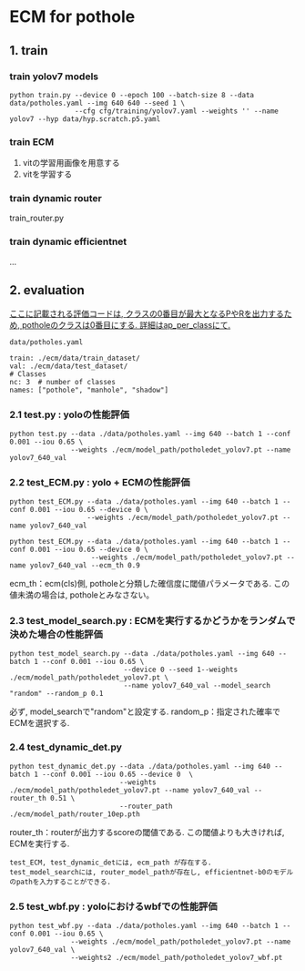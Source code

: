 # ECM for pothole

## 1. train

### train yolov7 models
```
python train.py --device 0 --epoch 100 --batch-size 8 --data data/potholes.yaml --img 640 640 --seed 1 \
                --cfg cfg/training/yolov7.yaml --weights '' --name yolov7 --hyp data/hyp.scratch.p5.yaml
```

### train ECM
1. vitの学習用画像を用意する
2. vitを学習する

### train dynamic router
train_router.py

### train dynamic efficientnet
...

## 2. evaluation
<ins>ここに記載される評価コードは, クラスの0番目が最大となるPやRを出力するため, potholeのクラスは0番目にする. 詳細はap_per_classにて.</ins>
```
data/potholes.yaml

train: ./ecm/data/train_dataset/
val: ./ecm/data/test_dataset/
# Classes
nc: 3  # number of classes
names: ["pothole", "manhole", "shadow"]
```

### 2.1 test.py : yoloの性能評価
```
python test.py --data ./data/potholes.yaml --img 640 --batch 1 --conf 0.001 --iou 0.65 \
               --weights ./ecm/model_path/potholedet_yolov7.pt --name yolov7_640_val
```


### 2.2 test_ECM.py : yolo + ECMの性能評価
```
python test_ECM.py --data ./data/potholes.yaml --img 640 --batch 1 --conf 0.001 --iou 0.65 --device 0 \
                   --weights ./ecm/model_path/potholedet_yolov7.pt --name yolov7_640_val
```
```
python test_ECM.py --data ./data/potholes.yaml --img 640 --batch 1 --conf 0.001 --iou 0.65 --device 0 \
                    --weights ./ecm/model_path/potholedet_yolov7.pt --name yolov7_640_val --ecm_th 0.9
```
ecm_th：ecm(cls)側, potholeと分類した確信度に閾値パラメータである. この値未満の場合は, potholeとみなさない。


### 2.3 test_model_search.py : ECMを実行するかどうかをランダムで決めた場合の性能評価
```
python test_model_search.py --data ./data/potholes.yaml --img 640 --batch 1 --conf 0.001 --iou 0.65 \
                            --device 0 --seed 1--weights ./ecm/model_path/potholedet_yolov7.pt \
                            --name yolov7_640_val --model_search "random" --random_p 0.1
```
必ず, model_searchで"random"と設定する.
random_p：指定された確率でECMを選択する.


### 2.4 test_dynamic_det.py
```
python test_dynamic_det.py --data ./data/potholes.yaml --img 640 --batch 1 --conf 0.001 --iou 0.65 --device 0  \
                           --weights ./ecm/model_path/potholedet_yolov7.pt --name yolov7_640_val --router_th 0.51 \
                           --router_path ./ecm/model_path/router_10ep.pth
```
router_th：routerが出力するscoreの閾値である. この閾値よりも大きければ, ECMを実行する.

```
test_ECM, test_dynamic_detには, ecm_path が存在する.
test_model_searchには, router_model_pathが存在し, efficientnet-b0のモデルのpathを入力することができる.
```
### 2.5 test_wbf.py : yoloにおけるwbfでの性能評価
```
python test_wbf.py --data ./data/potholes.yaml --img 640 --batch 1 --conf 0.001 --iou 0.65 \
               --weights ./ecm/model_path/potholedet_yolov7.pt --name yolov7_640_val \
               --weights2 ./ecm/model_path/potholedet_yolov7_wbf.pt
```
